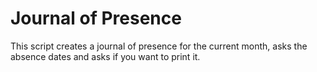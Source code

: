 Journal of Presence
===================

This script creates a journal of presence for the current month, asks
the absence dates and asks if you want to print it.
